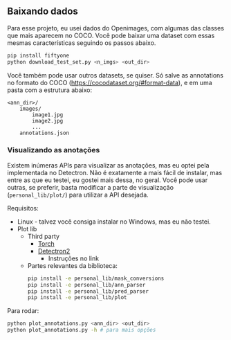 ## Baixando dados

Para esse projeto, eu usei dados do Openimages, com algumas das classes que mais aparecem no COCO. Você pode baixar uma dataset com essas mesmas características seguindo os passos abaixo.

```bash
pip install fiftyone
python download_test_set.py <n_imgs> <out_dir>
```

Você também pode usar outros datasets, se quiser. Só salve as annotations no formato do COCO (https://cocodataset.org/#format-data), e em uma pasta com a estrutura abaixo:
```
<ann_dir>/
	images/
		image1.jpg
		image2.jpg
		...
	annotations.json
```

### Visualizando as anotações

Existem inúmeras APIs para visualizar as anotações, mas eu optei pela implementada no Detectron. Não é exatamente a mais fácil de instalar, mas entre as que eu testei, eu gostei mais dessa, no geral. Você pode usar outras, se preferir, basta modificar a parte de visualização (`personal_lib/plot/`) para utilizar a API desejada.

Requisitos:
* Linux - talvez você consiga instalar no Windows, mas eu não testei.
* Plot lib
	* Third party
		* [Torch](https://pytorch.org/get-started/locally/)
		* [Detectron2](https://detectron2.readthedocs.io/en/latest/tutorials/install.html)
			* Instruções no link
	* Partes relevantes da biblioteca:
		```bash
		pip install -e personal_lib/mask_conversions
		pip install -e personal_lib/ann_parser
		pip install -e personal_lib/pred_parser
		pip install -e personal_lib/plot
		```

Para rodar:
```bash
python plot_annotations.py <ann_dir> <out_dir>
python plot_annotations.py -h # para mais opções
```